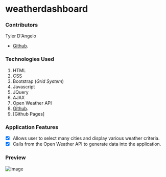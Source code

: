 # weatherdashboard

### Contributors

Tyler D'Angelo

- [Github](https://github.com/tydangelo18).

### Technologies Used

1. HTML
2. CSS
3. Bootstrap (_Grid System_)
4. Javascript
5. JQuery
6. AJAX
7. Open Weather API
8. [Github](https://github.com/tydangelo18).
9. [Github Pages]

### Application Features

- [x] Allows user to select many cities and display various weather criteria.
- [x] Calls from the Open Weather API to generate data into the application.

### Preview

![image](https://user-images.githubusercontent.com/60044459/83344259-dbeba080-a2c9-11ea-9e5f-a11fe5d74d31.png)
